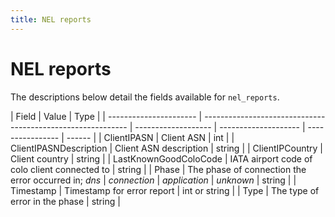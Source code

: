 ```yaml
---
title: NEL reports
---
```


# NEL reports

The descriptions below detail the fields available for `nel_reports`.

<TableWrap>

| Field                  | Value                                                       | Type                |
| ---------------------- | ----------------------------------------------------------- | ------------------- | -------------------- | ---------------- | ------ |
| ClientIPASN            | Client ASN                                                  | int                 |
| ClientIPASNDescription | Client ASN description                                      | string              |
| ClientIPCountry        | Client country                                              | string              |
| LastKnownGoodColoCode  | IATA airport code of colo client connected to               | string              |
| Phase                  | The phase of connection the error occurred in; <em>dns</em> | <em>connection</em> | <em>application</em> | <em>unknown</em> | string |
| Timestamp              | Timestamp for error report                                  | int or string       |
| Type                   | The type of error in the phase                              | string              |

</TableWrap>
